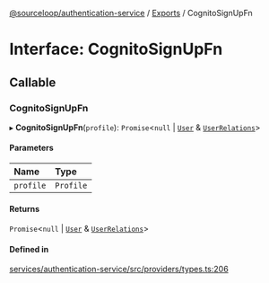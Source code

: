[@sourceloop/authentication-service](../README.md) / [Exports](../modules.md) / CognitoSignUpFn

# Interface: CognitoSignUpFn

## Callable

### CognitoSignUpFn

▸ **CognitoSignUpFn**(`profile`): `Promise`<``null`` \| [`User`](../classes/User.md) & [`UserRelations`](UserRelations.md)\>

#### Parameters

| Name | Type |
| :------ | :------ |
| `profile` | `Profile` |

#### Returns

`Promise`<``null`` \| [`User`](../classes/User.md) & [`UserRelations`](UserRelations.md)\>

#### Defined in

[services/authentication-service/src/providers/types.ts:206](https://github.com/codeweb05/repo1/blob/a4cf318/services/authentication-service/src/providers/types.ts#L206)
